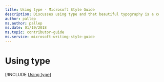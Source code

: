 ```yaml
---
title: Using type - Microsoft Style Guide
description: Discusses using type and that beautiful typography is a cornerstone of modern design. Guidelines, such as using left alignment, is a guideline to achieve it.
author: pallep
ms.author: pallep
ms.date: 01/19/2018
ms.topic: contributor-guide
ms.service: microsoft-writing-style-guide
---
```


# Using type

[!INCLUDE [Using type](~/../includes/using-type.md)]